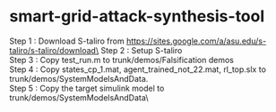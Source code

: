 # smart-grid-attack-synthesis-tool

Step 1 : Download S-taliro from https://sites.google.com/a/asu.edu/s-taliro/s-taliro/download\
Step 2 : Setup S-taliro\
Step 3 : Copy test_run.m to trunk/demos/Falsification demos\
Step 4 : Copy states_cp_1.mat, agent_trained_not_22.mat, rl_top.slx to trunk/demos/SystemModelsAndData.\
Step 5 : Copy the target simulink model to trunk/demos/SystemModelsAndData\

